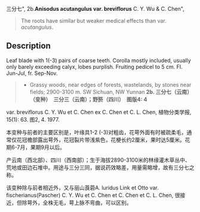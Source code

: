 三分七",
2b.**Anisodus acutangulus var. breviflorus** C. Y. Wu & C. Chen",

> The roots have similar but weaker medical effects than var. *acutangulus*.

## Description
Leaf blade with 1(-3) pairs of coarse teeth. Corolla mostly included, usually only barely exceeding calyx, lobes purplish. Fruiting pedicel to 5 cm. Fl. Jun-Jul, fr. Sep-Nov.

> * Grassy woods, near edges of forests, wastelands, by stones near fields; 2900-3100 m. SW Sichuan, NW Yunnan
**2b. 三分七（云南）（变种）　三分三（云南）；野箊（四川）　图版4: 4**

var. breviflorus C. Y. Wu et C. Chen ex C. Chen et C. L. Chen, 植物分类学报, 15(1): 63. 图2, 4. 1977.

本变种与前者的主要区别是，叶缘具1-2 (-3)对粗齿，花萼外面有时被疏柔毛，通常仅花冠檐部露出萼外，花冠裂片带浅紫色，花梗长约2厘米，果时达5厘米。花期6-7月，果期9月以后。

产云南（西北部）、四川（西南部）；生于海拔2890-3100米的林缘灌木草丛中、荒地或田边石堆中。用途与三分三同，据说药效略差，用量需略增，故有三分七之称。

该变种除与前者相近外，又与丽山莨菪A. luridus Link et Otto var. fischerianus(Pascher) C. Y. Wu et C. Chen et C. Chen et C. L. Chen, 很接近，但除萼外，全株无毛，萼上脉不弯曲，可以区别。
